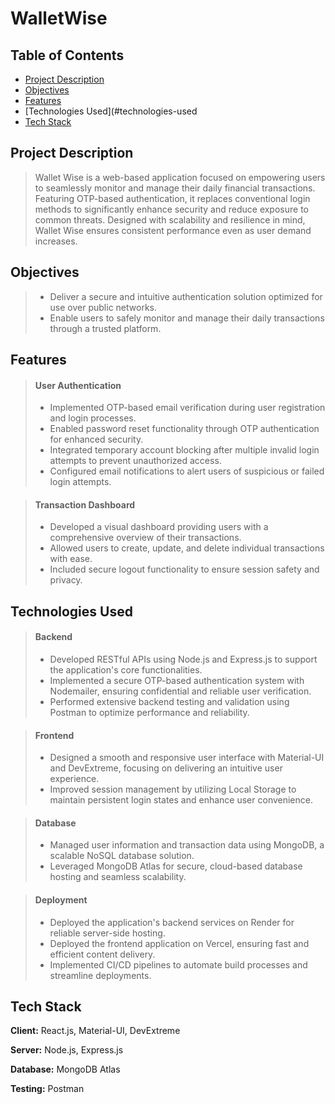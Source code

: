 # WalletWise

## Table of Contents

-   [Project Description](#project-description)
-   [Objectives](#objectives)
-   [Features](#features)
-   [Technologies Used](#technologies-used
-   [Tech Stack](#tech-stack)

## Project Description

> Wallet Wise is a web-based application focused on empowering users to seamlessly monitor and manage their daily financial transactions. Featuring OTP-based authentication, it replaces conventional login methods to significantly enhance security and reduce exposure to common threats. Designed with scalability and resilience in mind, Wallet Wise ensures consistent performance even as user demand increases.

## Objectives

> -   Deliver a secure and intuitive authentication solution optimized for use over public networks.
> -   Enable users to safely monitor and manage their daily transactions through a trusted platform.

## Features

> #### User Authentication
>
> -   Implemented OTP-based email verification during user registration and login processes.
> -   Enabled password reset functionality through OTP authentication for enhanced security.
> -   Integrated temporary account blocking after multiple invalid login attempts to prevent unauthorized access.
> -   Configured email notifications to alert users of suspicious or failed login attempts.

> #### Transaction Dashboard
>
> -   Developed a visual dashboard providing users with a comprehensive overview of their transactions.
> -   Allowed users to create, update, and delete individual transactions with ease.
> -   Included secure logout functionality to ensure session safety and privacy.

## Technologies Used

> #### Backend
>
> -   Developed RESTful APIs using Node.js and Express.js to support the application's core functionalities.
> -   Implemented a secure OTP-based authentication system with Nodemailer, ensuring confidential and reliable user verification.
> -   Performed extensive backend testing and validation using Postman to optimize performance and reliability.

> #### Frontend
>
> -   Designed a smooth and responsive user interface with Material-UI and DevExtreme, focusing on delivering an intuitive user experience.
> -   Improved session management by utilizing Local Storage to maintain persistent login states and enhance user convenience.

> #### Database
>
> -   Managed user information and transaction data using MongoDB, a scalable NoSQL database solution.
> -   Leveraged MongoDB Atlas for secure, cloud-based database hosting and seamless scalability.

> #### Deployment
>
> -   Deployed the application's backend services on Render for reliable server-side hosting.
> -   Deployed the frontend application on Vercel, ensuring fast and efficient content delivery.
> -   Implemented CI/CD pipelines to automate build processes and streamline deployments.

## Tech Stack

**Client:** React.js, Material-UI, DevExtreme

**Server:** Node.js, Express.js

**Database:** MongoDB Atlas

**Testing:** Postman
